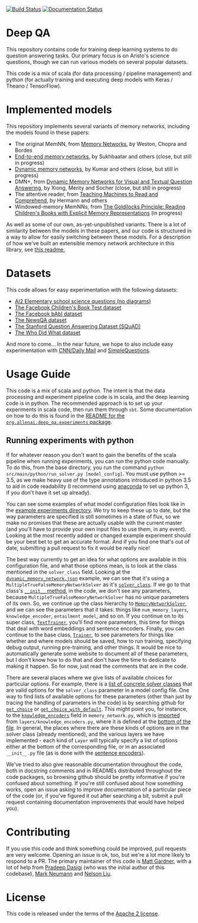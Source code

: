 [![Build Status](https://api.travis-ci.org/allenai/deep_qa.svg?branch=master)](https://travis-ci.org/allenai/deep_qa)
[![Documentation Status](https://readthedocs.org/projects/deep-qa/badge/?version=latest)](http://deep-qa.readthedocs.io/en/latest/?badge=latest)

# Deep QA

This repository contains code for training deep learning systems to do question answering tasks.
Our primary focus is on Aristo's science questions, though we can run various models on several
popular datasets.

This code is a mix of scala (for data processing / pipeline management) and python (for actually
training and executing deep models with Keras / Theano / TensorFlow).

# Implemented models

This repository implements several variants of memory networks, including the models found in these papers:

- The original MemNN, from [Memory Networks](https://arxiv.org/abs/1410.3916), by Weston, Chopra and Bordes
- [End-to-end memory networks](https://www.semanticscholar.org/paper/End-To-End-Memory-Networks-Sukhbaatar-Szlam/10ebd5c40277ecba4ed45d3dc12f9f1226720523), by Sukhbaatar and others (close, but still in progress)
- [Dynamic memory networks](https://www.semanticscholar.org/paper/Ask-Me-Anything-Dynamic-Memory-Networks-for-Kumar-Irsoy/04ee77ef1143af8b19f71c63b8c5b077c5387855), by Kumar and others (close, but still in progress)
- DMN+, from [Dynamic Memory Networks for Visual and Textual Question Answering](https://www.semanticscholar.org/paper/Dynamic-Memory-Networks-for-Visual-and-Textual-Xiong-Merity/b2624c3cb508bf053e620a090332abce904099a1), by Xiong, Merity and Socher (close, but still in progress)
- The attentive reader, from [Teaching Machines to Read and Comprehend](https://www.semanticscholar.org/paper/Teaching-Machines-to-Read-and-Comprehend-Hermann-Kocisk%C3%BD/2cb8497f9214735ffd1bd57db645794459b8ff41), by Hermann and others
- Windowed-memory MemNNs, from [The Goldilocks Principle: Reading Children's Books with Explicit Memory Representations](https://www.semanticscholar.org/paper/The-Goldilocks-Principle-Reading-Children-s-Books-Hill-Bordes/1ee46c3b71ebe336d0b278de9093cfca7af7390b) (in progress)

As well as some of our own, as-yet-unpublished variants.  There is a lot of similarity between the models in these papers, and our code is structured in a way to allow for easily switching between these models.
For a description of how we've built an extensible memory network architecture in this library, see [this readme.](./src/main/python/deep_qa/models/memory_networks/README.md)
# Datasets

This code allows for easy experimentation with the following datasets:

- [AI2 Elementary school science questions (no diagrams)](http://allenai.org/data.html)
- [The Facebook Children's Book Test dataset](https://research.facebook.com/research/babi/)
- [The Facebook bAbI dataset](https://research.facebook.com/research/babi/)
- [The NewsQA dataset](https://datasets.maluuba.com/NewsQA)
- [The Stanford Question Answering Dataset (SQuAD)](https://rajpurkar.github.io/SQuAD-explorer/)
- [The Who Did What dataset](https://tticnlp.github.io/who_did_what/)

And more to come... In the near future, we hope to also include easy
experimentation with [CNN/Daily Mail](http://cs.nyu.edu/~kcho/DMQA/) and
[SimpleQuestions](https://research.facebook.com/research/babi/).

# Usage Guide

This code is a mix of scala and python.  The intent is that the data processing and experiment
pipeline code is in scala, and the deep learning code is in python.  The recommended approach is to
set up your experiments in scala code, then run them through `sbt`.  Some documentation on how to
do this is found in the [README for the `org.allenai.deep_qa.experiments`
package](src/main/scala/org/allenai/deep_qa/experiments/).

## Running experiments with python

If for whatever reason you don't want to gain the benefits of the scala pipeline when running
experiments, you can run the python code manually.  To do this, from the base directory, you run
the command `python src/main/python/run_solver.py [model_config]`.  You must use python >= 3.5, as
we make heavy use of the type annotations introduced in python 3.5 to aid in code readability (I
recommend using [anaconda](https://www.continuum.io/downloads) to set up python 3, if you don't
have it set up already).

You can see some examples of what model configuration files look like in the [example
experiments directory](https://github.com/allenai/deep_qa/tree/master/example_experiments).  We
try to keep these up to date, but the way parameters are specified is still sometimes in a state
of flux, so we make no promises that these are actually usable with the current master (and you'll
have to provide your own input files to use them, in any event).  Looking at the most recently
added or changed example experiment should be your best bet to get an accurate format.  And if you
find one that's out of date, submitting a pull request to fix it would be really nice!

The best way currently to get an idea for what options are available in this configuration file,
and what those options mean, is to look at the class mentioned in the `solver_class` field.
Looking at the
[`dynamic_memory_network.json`](https://github.com/allenai/deep_qa/blob/932849e8b3ebec6882680231924248669cc19758/example_experiments/dynamic_memory_network.json)
example, we can see that it's using a `MultipleTrueFalseMemoryNetworkSolver` as it's
[`solver_class`](https://github.com/allenai/deep_qa/blob/932849e8b3ebec6882680231924248669cc19758/example_experiments/dynamic_memory_network.json#L2).
If we go to that class's [`__init__`
method](https://github.com/allenai/deep_qa/blob/932849e8b3ebec6882680231924248669cc19758/src/main/python/deep_qa/solvers/with_memory/multiple_true_false_memory_network.py#L31),
in the code, we don't see any parameters, because `MultipleTrueFalseMemoryNetworkSolver` has no
unique parameters of its own.  So, we continue up the class hierarchy to
[`MemoryNetworkSolver`](https://github.com/allenai/deep_qa/blob/932849e8b3ebec6882680231924248669cc19758/src/main/python/deep_qa/solvers/with_memory/memory_network.py#L69),
and we can see the parameters that it takes: things like `num_memory_layers`, `knowledge_encoder`,
`entailment_model`, and so on.  If you continue on to its super class,
[`TextTrainer`](https://github.com/allenai/deep_qa/blob/932849e8b3ebec6882680231924248669cc19758/src/main/python/deep_qa/training/text_trainer.py#L32),
you'll find more parameters, this time for things that deal with word embeddings and sentence
encoders.  Finally, you can continue to the base class,
[`Trainer`](https://github.com/allenai/deep_qa/blob/932849e8b3ebec6882680231924248669cc19758/src/main/python/deep_qa/training/text_trainer.py#L32),
to see parameters for things like whether and where models should be saved, how to run training,
specifying debug output, running pre-training, and other things.  It would be nice to automatically
generate some website to document all of these parameters, but I don't know how to do that and
don't have the time to dedicate to making it happen.  So for now, just read the comments that are
in the code.

There are several places where we give lists of available choices for particular options.  For
example, there is a [list of concrete
solver classes](https://github.com/allenai/deep_qa/blob/932849e8b3ebec6882680231924248669cc19758/src/main/python/deep_qa/solvers/__init__.py#L15-L24)
that are valid options for the `solver_class` parameter in a model config file.  One way to find
lists of available options for these parameters (other than just by tracing the handling of
parameters in the code) is by searching github for
[`get_choice`](https://github.com/allenai/deep_qa/search?utf8=%E2%9C%93&q=get_choice) or
[`get_choice_with_default`](https://github.com/allenai/deep_qa/search?utf8=%E2%9C%93&q=get_choice_with_default).
This might point you, for instance, to the
[`knowledge_encoders`](https://github.com/allenai/deep_qa/blob/932849e8b3ebec6882680231924248669cc19758/src/main/python/deep_qa/solvers/with_memory/memory_network.py#L217)
field in `memory_network.py`, which is
[imported](https://github.com/allenai/deep_qa/blob/932849e8b3ebec6882680231924248669cc19758/src/main/python/deep_qa/solvers/with_memory/memory_network.py#L17)
from `layers/knowledge_encoders.py`, where it is defined at the [bottom of the
file](https://github.com/allenai/deep_qa/blob/932849e8b3ebec6882680231924248669cc19758/src/main/python/deep_qa/layers/knowledge_encoders.py#L75-L77).
In general, the places where there are these kinds of options are in the solver class (already
mentioned), and the various layers we have implemented - each kind of `Layer` will typically
specify a list of options either at the bottom of the corresponding file, or in an associated
`__init__.py` file (as is done with the [sentence
encoders](https://github.com/allenai/deep_qa/blob/932849e8b3ebec6882680231924248669cc19758/src/main/python/deep_qa/layers/encoders/__init__.py)).

We've tried to also give reasonable documentation throughout the code, both in docstring comments
and in READMEs distributed throughout the code packages, so browsing github should be pretty
informative if you're confused about something.  If you're still confused about how something
works, open an issue asking to improve documentation of a particular piece of the code (or, if
you've figured it out after searching a bit, submit a pull request containing documentation
improvements that would have helped you).

# Contributing

If you use this code and think something could be improved, pull requests are very welcome.
Opening an issue is ok, too, but we're a lot more likely to respond to a PR.  The primary
maintainer of this code is [Matt Gardner](https://matt-gardner.github.io/), with a lot of help
from [Pradeep Dasigi](http://www.cs.cmu.edu/~pdasigi/) (who was the initial author of this
codebase), [Mark Neumann](http://markneumann.xyz/) and [Nelson Liu](http://nelsonliu.me/).

# License

This code is released under the terms of the [Apache 2 license](https://www.apache.org/licenses/LICENSE-2.0).
